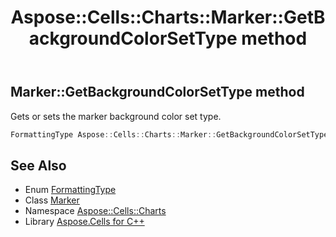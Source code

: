﻿---
title: Aspose::Cells::Charts::Marker::GetBackgroundColorSetType method
linktitle: GetBackgroundColorSetType
second_title: Aspose.Cells for C++ API Reference
description: 'Aspose::Cells::Charts::Marker::GetBackgroundColorSetType method. Gets or sets the marker background color set type in C++.'
type: docs
weight: 2000
url: /cpp/aspose.cells.charts/marker/getbackgroundcolorsettype/
---
## Marker::GetBackgroundColorSetType method


Gets or sets the marker background color set type.

```cpp
FormattingType Aspose::Cells::Charts::Marker::GetBackgroundColorSetType()
```

## See Also

* Enum [FormattingType](../../formattingtype/)
* Class [Marker](../)
* Namespace [Aspose::Cells::Charts](../../)
* Library [Aspose.Cells for C++](../../../)
